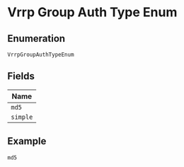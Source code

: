 
# Vrrp Group Auth Type Enum

## Enumeration

`VrrpGroupAuthTypeEnum`

## Fields

| Name |
|  --- |
| `md5` |
| `simple` |

## Example

```
md5
```

